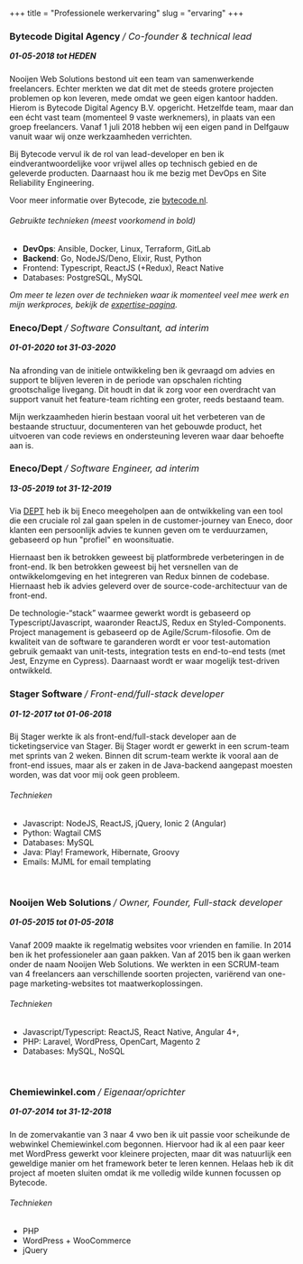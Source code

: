 +++
title = "Professionele werkervaring"
slug = "ervaring"
+++

<style>
h3 em { font-weight: 400; }
h5 { margin-top: 0 !important; }
</style>

### Bytecode Digital Agency */ Co-founder & technical lead*

##### 01-05-2018 tot HEDEN

Nooijen Web Solutions bestond uit een team van samenwerkende freelancers. Echter merkten we dat dit met de steeds grotere projecten problemen op kon leveren, mede omdat we geen eigen kantoor hadden. Hierom is Bytecode Digital Agency B.V. opgericht. Hetzelfde team, maar dan een écht vast team (momenteel 9 vaste werknemers), in plaats van een groep freelancers. Vanaf 1 juli 2018 hebben wij een eigen pand in Delfgauw vanuit waar wij onze werkzaamheden verrichten.

Bij Bytecode vervul ik de rol van lead-developer en ben ik eindverantwoordelijke voor vrijwel alles op technisch gebied en de geleverde producten. Daarnaast hou ik me bezig met DevOps en Site Reliability Engineering.

Voor meer informatie over Bytecode, zie [bytecode.nl](https://bytecode.nl).

###### Gebruikte technieken (meest voorkomend in bold)

* **DevOps**: Ansible, Docker, Linux, Terraform, GitLab
* **Backend**: Go, NodeJS/Deno, Elixir, Rust, Python
* Frontend: Typescript, ReactJS (+Redux), React Native
* Databases: PostgreSQL, MySQL

_Om meer te lezen over de technieken waar ik momenteel veel mee werk en mijn werkproces, bekijk de [expertise-pagina](/expertise)._

### Eneco/Dept */ Software Consultant, ad interim*

##### 01-01-2020 tot 31-03-2020

Na afronding van de initiele ontwikkeling ben ik gevraagd om advies en support te blijven leveren in de periode van opschalen richting grootschalige livegang. Dit houdt in dat ik zorg voor een overdracht van support vanuit het feature-team richting een groter, reeds bestaand team.

Mijn werkzaamheden hierin bestaan vooral uit het verbeteren van de bestaande structuur, documenteren van het gebouwde product, het uitvoeren van code reviews en ondersteuning leveren waar daar behoefte aan is.

### Eneco/Dept */ Software Engineer, ad interim*

##### 13-05-2019 tot 31-12-2019

Via [DEPT](https://deptagency.com) heb ik bij Eneco meegeholpen aan de ontwikkeling van een tool die een cruciale rol zal gaan spelen in de customer-journey van Eneco, door klanten een persoonlijk advies te kunnen geven om te verduurzamen, gebaseerd op hun "profiel" en woonsituatie.

Hiernaast ben ik betrokken geweest bij platformbrede verbeteringen in de front-end. Ik ben betrokken geweest bij het versnellen van de ontwikkelomgeving en het integreren van Redux binnen de codebase. Hiernaast heb ik advies geleverd over de source-code-architectuur van de front-end.

De technologie-“stack” waarmee gewerkt wordt is gebaseerd op Typescript/Javascript, waaronder ReactJS, Redux en Styled-Components. Project management is gebaseerd op de Agile/Scrum-filosofie. Om de kwaliteit van de software te garanderen wordt er voor test-automation gebruik gemaakt van unit-tests, integration tests en end-to-end tests (met Jest, Enzyme en Cypress). Daarnaast wordt er waar mogelijk test-driven ontwikkeld.

### Stager Software */ Front-end/full-stack developer*

##### 01-12-2017 tot 01-06-2018

Bij Stager werkte ik als front-end/full-stack developer aan de ticketingservice van Stager. Bij Stager wordt er gewerkt in een scrum-team met sprints van 2 weken. Binnen dit scrum-team werkte ik vooral aan de front-end issues, maar als er zaken in de Java-backend aangepast moesten worden, was dat voor mij ook geen probleem.

###### Technieken

* Javascript: NodeJS, ReactJS, jQuery, Ionic 2 (Angular)
* Python: Wagtail CMS
* Databases: MySQL
* Java: Play! Framework, Hibernate, Groovy
* Emails: MJML for email templating

<br>

### Nooijen Web Solutions */ Owner, Founder, Full-stack developer*

##### 01-05-2015 tot 01-05-2018

Vanaf 2009 maakte ik regelmatig websites voor vrienden en familie. In 2014 ben ik het professioneler aan gaan pakken. Van af 2015 ben ik gaan werken onder de naam Nooijen Web Solutions. We werkten in een SCRUM-team van 4 freelancers aan verschillende soorten projecten, variërend van one-page marketing-websites tot maatwerkoplossingen.

###### Technieken

* Javascript/Typescript: ReactJS, React Native, Angular 4+,
* PHP: Laravel, WordPress, OpenCart, Magento 2
* Databases: MySQL, NoSQL

<br>

### Chemiewinkel.com */ Eigenaar/oprichter*

##### 01-07-2014 tot 31-12-2018

In de zomervakantie van 3 naar 4 vwo ben ik uit passie voor scheikunde de webwinkel Chemiewinkel.com begonnen. Hiervoor had ik al een paar keer met WordPress gewerkt voor kleinere projecten, maar dit was natuurlijk een geweldige manier om het framework beter te leren kennen. Helaas heb ik dit project af moeten sluiten omdat ik me volledig wilde kunnen focussen op Bytecode.

###### Technieken

* PHP
* WordPress + WooCommerce
* jQuery
